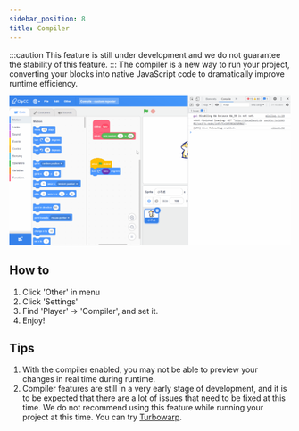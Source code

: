 ```yaml
---
sidebar_position: 8
title: Compiler
---
```

:::caution
This feature is still under development and we do not guarantee the stability of this feature.
:::
The compiler is a new way to run your project, converting your blocks into native JavaScript code to dramatically improve runtime efficiency.

![Compiler](/img/compiler.gif)

## How to
1. Click 'Other' in menu
2. Click 'Settings'
3. Find 'Player' -> 'Compiler', and set it.
4. Enjoy!

## Tips
1. With the compiler enabled, you may not be able to preview your changes in real time during runtime.
2. Compiler features are still in a very early stage of development, and it is to be expected that there are a lot of issues that need to be fixed at this time. We do not recommend using this feature while running your project at this time. You can try [Turbowarp](https://turbowarp.org/).